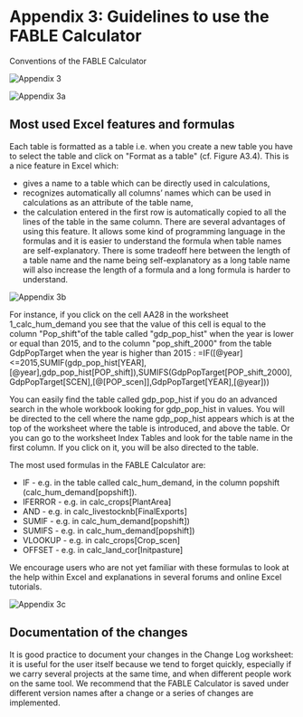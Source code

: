 # Appendix 3: Guidelines to use the FABLE Calculator

Conventions of the FABLE Calculator

![Appendix 3](https://user-images.githubusercontent.com/68918893/88806475-c3581380-d1b0-11ea-9c23-f2df3afe4d68.png)

![Appendix 3a](https://user-images.githubusercontent.com/68918893/88806753-1df16f80-d1b1-11ea-8403-4a790f9c3c70.png)

## Most used Excel features and formulas

Each table is formatted as a table i.e. when you create a new table you have to select the table and click on "Format as a table" (cf. Figure A3.4). This is a nice feature in Excel which:
- gives a name to a table which can be directly used in calculations,
- recognizes automatically all columns’ names which can be used in calculations as an attribute of the table name,
- the calculation entered in the first row is automatically copied to all the lines of the table in the same column.
There are several advantages of using this feature. It allows some kind of programming language in the formulas and it is easier to understand the formula when table names are self-explanatory. There is some tradeoff here between the length of a table name and the name being self-explanatory as a long table name will also increase the length of a formula and a long formula is harder to understand.

![Appendix 3b](https://user-images.githubusercontent.com/68918893/88807156-a4a64c80-d1b1-11ea-8c25-9831c43e370b.png)

For instance, if you click on the cell AA28 in the worksheet 1_calc_hum_demand you see that the value of this cell is equal to the column "Pop_shift"of the table called "gdp_pop_hist" when the year is lower or equal than 2015, and to the column "pop_shift_2000" from the table GdpPopTarget when the year is higher than 2015 :
=IF([@year]<=2015,SUMIF(gdp_pop_hist[YEAR],[@year],gdp_pop_hist[POP_shift]),SUMIFS(GdpPopTarget[POP_shift_2000],GdpPopTarget[SCEN],[@[POP_scen]],GdpPopTarget[YEAR],[@year]))

You can easily find the table called gdp_pop_hist if you do an advanced search in the whole workbook looking for gdp_pop_hist in values. You will be directed to the cell where the name gdp_pop_hist appears which is at the top of the worksheet where the table is introduced, and above the table. Or you can go to the worksheet Index Tables and look for the table name in the first column. If you click on it, you will be also directed to the table.

The most used formulas in the FABLE Calculator are:

- IF - e.g. in the table called calc_hum_demand, in the column popshift (calc_hum_demand[popshift]).
- IFERROR - e.g. in calc_crops[PlantArea]
- AND - e.g. in calc_livestocknb[FinalExports]
- SUMIF - e.g. in calc_hum_demand[popshift])
- SUMIFS - e.g. in calc_hum_demand[popshift])
- VLOOKUP - e.g. in calc_crops[Crop_scen]
- OFFSET - e.g. in calc_land_cor[Initpasture]

We encourage users who are not yet familiar with these formulas to look at the help within Excel and explanations in several forums and online Excel tutorials.

![Appendix 3c](https://user-images.githubusercontent.com/68918893/88807285-d4555480-d1b1-11ea-8eb0-2a98d1bae209.png)

## Documentation of the changes

It is good practice to document your changes in the Change Log worksheet: it is useful for the user itself because we tend to forget quickly, especially if we carry several projects at the same time, and when different people work on the same tool. We recommend that the FABLE Calculator is saved under different version names after a change or a series of changes are implemented.
